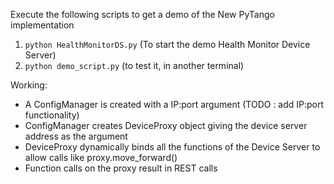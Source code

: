 Execute the following scripts to get a demo of the New PyTango implementation
1. `python HealthMonitorDS.py` (To start the demo Health Monitor Device Server)
2. `python demo_script.py` (to test it, in another terminal)

Working:
- A ConfigManager is created with a IP:port argument (TODO : add IP:port functionality)
- ConfigManager creates DeviceProxy object giving the device server address as the argument
- DeviceProxy dynamically binds all the functions of the Device Server to allow calls like proxy.move_forward()
- Function calls on the proxy result in REST calls